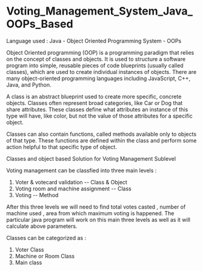 # Voting_Management_System_Java_OOPs_Based
Language used : Java - Object Oriented Programming System - OOPs

Object Oriented programming (OOP) is a programming paradigm that relies on the concept of classes and objects. It is used to structure a software program into simple, reusable pieces of code blueprints (usually called classes), which are used to create individual instances of objects. There are many object-oriented programming languages including JavaScript, C++, Java, and Python.

A class is an abstract blueprint used to create more specific, concrete objects. Classes often represent broad categories, like Car or Dog that share attributes. These classes define what attributes an instance of this type will have, like color, but not the value of those attributes for a specific object.

Classes can also contain functions, called methods available only to objects of that type. These functions are defined within the class and perform some action helpful to that specific type of object.

Classes and object based Solution for Voting Management Sublevel

Voting management can be classfied into three main levels : 
1. Voter & votecard validation -- Class & Object
2. Voting room and machine assignment --  Class
3. Voting -- Method

After this three levels we will need to find total votes casted , number of machine used , area from which maximum voting is happened.
The particular java program will work on this main three levels as well as it will calculate above parameters.

Classes can be categorized as :   
1. Voter Class
2. Machine or Room Class
3. Main class
